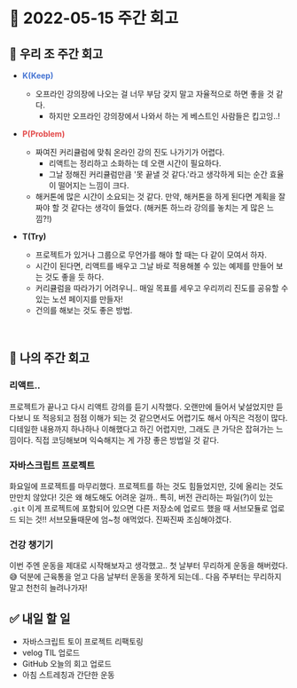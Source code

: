 # 📅 2022-05-15 주간 회고

## 🤝 우리 조 주간 회고
- **<span style="color: #4574D3">K(Keep)</span>**
  - 오프라인 강의장에 나오는 걸 너무 부담 갖지 말고 자율적으로 하면 좋을 것 같다.
    - 하지만 오프라인 강의장에서 나와서 하는 게 베스트인 사람들은 킵고잉..!

- **<span style="color: #E24848">P(Problem)</span>**
  - 짜여진 커리큘럼에 맞춰 온라인 강의 진도 나가기가 어렵다.
    - 리액트는 정리하고 소화하는 데 오랜 시간이 필요하다.
    - 그날 정해진 커리큘럼만큼 '못 끝낼 것 같다.'라고 생각하게 되는 순간 효율이 떨어지는 느낌이 크다.
  - 해커톤에 많은 시간이 소요되는 것 같다. 만약, 해커톤을 하게 된다면 계획을 잘 짜야 할 것 같다는 생각이 들었다. (해커톤 하느라 강의를 놓치는 게 많은 느낌?!)

- **T(Try)**
  - 프로젝트가 있거나 그룹으로 무언가를 해야 할 때는 다 같이 모여서 하자.
  - 시간이 된다면, 리액트를 배우고 그날 바로 적용해볼 수 있는 예제를 만들어 보는 것도 좋을 듯 하다.
  - 커리큘럼을 따라가기 어려우니.. 매일 목표를 세우고 우리끼리 진도를 공유할 수 있는 노션 페이지를 만들자!
  - 건의를 해보는 것도 좋은 방법.
<br/>

## 🤔 나의 주간 회고
### 리액트..
프로젝트가 끝나고 다시 리액트 강의를 듣기 시작했다. 오랜만에 들어서 낯설었지만 듣다보니 또 적응되고 점점 이해가 되는 것 같으면서도 어렵기도 해서 아직은 걱정이 많다. 디테일한 내용까지 하나하나 이해했다고 하긴 어렵지만, 그래도 큰 가닥은 잡혀가는 느낌이다. 직접 코딩해보며 익숙해지는 게 가장 좋은 방법일 것 같다.

### 자바스크립트 프로젝트
화요일에 프로젝트를 마무리했다. 프로젝트를 하는 것도 힘들었지만, 깃에 올리는 것도 만만치 않았다! 깃은 왜 해도해도 어려운 걸까.. 특히, 버전 관리하는 파일(?)이 있는 `.git` 이게 프로젝트에 포함되어 있으면 다른 저장소에 업로드 했을 때 서브모듈로 업로드 되는 것!! 서브모듈때문에 엄~청 애먹었다. 진짜진짜 조심해야겠다.

### 건강 챙기기
이번 주엔 운동을 제대로 시작해보자고 생각했고.. 첫 날부터 무리하게 운동을 해버렸다.😅 덕분에 근육통을 얻고 다음 날부터 운동을 못하게 되는데.. 다음 주부터는 무리하지 말고 천천히 늘려나가자!
<br/>

## ✅ 내일 할 일
- 자바스크립트 토이 프로젝트 리팩토링
- velog TIL 업로드
- GitHub 오늘의 회고 업로드
- 아침 스트레칭과 간단한 운동
<br/>